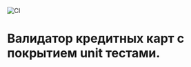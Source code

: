 ![CI](https://github.com/VladSychev1983/cards_js/actions/workflows/web.yml/badge.svg)

# Валидатор кредитных карт с покрытием unit тестами.
